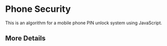 # Phone Security
This is an algorithm for a mobile phone PIN unlock system using JavaScript.

## More Details


